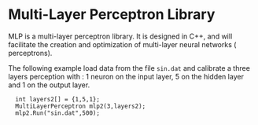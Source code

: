 # Multi-Layer Perceptron Library

MLP is a multi-layer perceptron library. It is designed in C++, and will facilitate the creation and optimization of multi-layer neural networks ( perceptrons).

The following example load data from the file `sin.dat` and calibrate a three layers perception with : 1 neuron on the input layer, 5 on the hidden layer and 1 on the output layer.

```
  int layers2[] = {1,5,1};
  MultiLayerPerceptron mlp2(3,layers2);
  mlp2.Run("sin.dat",500);
```

